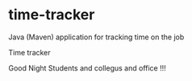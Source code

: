 # time-tracker
Java (Maven) application for tracking time on the job

Time tracker

Good Night Students and collegus and office !!!
